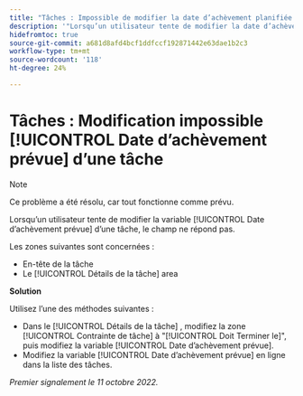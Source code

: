 ```yaml
---
title: "Tâches : Impossible de modifier la date d’achèvement planifiée d’une tâche"
description: '"Lorsqu’un utilisateur tente de modifier la date d’achèvement planifiée d’une tâche, le champ ne répond pas.  »'
hidefromtoc: true
source-git-commit: a681d8afd4bcf1ddfccf192871442e63dae1b2c3
workflow-type: tm+mt
source-wordcount: '118'
ht-degree: 24%

---
```



# Tâches : Modification impossible [!UICONTROL Date d’achèvement prévue] d’une tâche

>[!NOTE]
>
>Ce problème a été résolu, car tout fonctionne comme prévu.

Lorsqu’un utilisateur tente de modifier la variable [!UICONTROL Date d’achèvement prévue] d’une tâche, le champ ne répond pas.

Les zones suivantes sont concernées :

* En-tête de la tâche
* Le [!UICONTROL Détails de la tâche] area

**Solution**

Utilisez l’une des méthodes suivantes :

* Dans le [!UICONTROL Détails de la tâche] , modifiez la zone [!UICONTROL Contrainte de tâche] à &quot;[!UICONTROL Doit Terminer le]&quot;, puis modifiez la variable [!UICONTROL Date d’achèvement prévue].
* Modifiez la variable [!UICONTROL Date d’achèvement prévue] en ligne dans la liste des tâches.

_Premier signalement le 11 octobre 2022._

